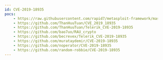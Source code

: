 ```yaml
---
id: CVE-2019-18935
pocs:
    - https://raw.githubusercontent.com/rapid7/metasploit-framework/master/modules/exploits/windows/http/telerik_rau_deserialization.rb
    - https://github.com/ThanHuuTuan/CVE_2019_18935
    - https://github.com/ThanHuuTuan/Telerik_CVE-2019-18935
    - https://github.com/bao7uo/RAU_crypto
    - https://github.com/becrevex/Telerik_CVE-2019-18935
    - https://github.com/murataydemir/CVE-2019-18935
    - https://github.com/noperator/CVE-2019-18935
    - https://github.com/random-robbie/CVE-2019-18935
---
```

